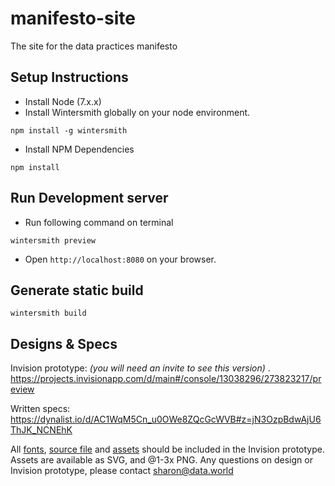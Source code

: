 # manifesto-site
The site for the data practices manifesto

## Setup Instructions
* Install Node (7.x.x)
* Install Wintersmith globally on your node environment.
```
npm install -g wintersmith
```
* Install NPM Dependencies
```
npm install
```

## Run Development server
* Run following command on terminal
```
wintersmith preview
```
* Open `http://localhost:8080` on your browser.

## Generate static build
```
wintersmith build
```

## Designs & Specs
Invision prototype: _(you will need an invite to see this version)_ .
https://projects.invisionapp.com/d/main#/console/13038296/273823217/preview

Written specs:
https://dynalist.io/d/AC1WqM5Cn_u0OWe8ZQcGcWVB#z=jN3OzpBdwAjU6ThJK_NCNEhK

All [fonts](https://projects.invisionapp.com/d/main#/projects/prototypes/13038296/assets), [source file](https://projects.invisionapp.com/assets/13038296/85366397/E29B1553AFB40364EFBCA535BDA8355E108D8FD5B7DE141470DFD2FB0F5F4615) and [assets](https://projects.invisionapp.com/d/main#/projects/prototypes/13038296/assets) should be included in the Invision prototype. Assets are available as SVG, and @1-3x PNG.
Any questions on design or Invision prototype, please contact sharon@data.world
